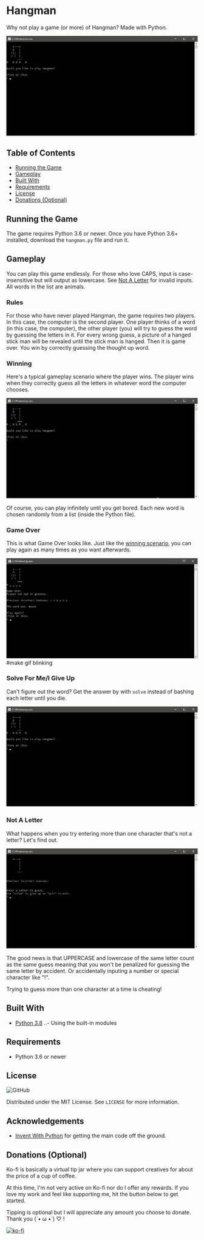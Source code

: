 # Hangman
Why not play a game (or more) of Hangman? Made with Python.

![Hangman start screen](demo_images/start_screen.png)

## Table of Contents
- [Running the Game](#Running-the-Game)
- [Gameplay](#Gameplay)
- [Built With](#Built-With)
- [Requirements](#Requirements)
- [License](#License)
- [Donations (Optional)](#Donations-(Optional))

## Running the Game
The game requires Python 3.6 or newer. Once you have Python 3.6+ installed, download the `hangman.py` file and run it.

## Gameplay
You can play this game endlessly. For those who love CAPS, input is case-insensitive but will output as lowercase. See [Not A Letter](#Not-A-Letter) for invalid inputs. All words in the list are animals.

### Rules
For those who have never played Hangman, the game requires two players. In this case, the computer is the second player. One player thinks of a word (in this case, the computer), the other player (you) will try to guess the word by guessing the letters in it. For every wrong guess, a picture of a hanged stick man will be revealed until the stick man is hanged. Then it is game over. You win by correctly guessing the thought up word.

### Winning
Here's a typical gameplay scenario where the player wins. The player wins when they correctly guess all the letters in whatever word the computer chooses.

![Hangman gameplay](demo_images/win.gif)

Of course, you can play infinitely until you get bored. Each new word is chosen randomly from a list (inside the Python file).

### Game Over
This is what Game Over looks like. Just like the [winning scenario](#Winning), you can play again as many times as you want afterwards.

![Hangman game over screen](demo_images/lose.png)  #make gif blinking

### Solve For Me/I Give Up
Can't figure out the word? Get the answer by with `solve` instead of bashing each letter until you die.

![Hangman solve/give up](demo_images/solve.gif)

### Not A Letter
What happens when you try entering more than one character that's not a letter? Let's find out.

![Hangman not a letter prompt](demo_images/notaletter.gif)

The good news is that UPPERCASE and lowercase of the same letter count as the same guess meaning that you won't be penalized for guessing the same letter by accident. Or accidentally inputing a number or special character like "!".

Trying to guess more than one character at a time is cheating!

## Built With
- [Python 3.8](python.org)
..- Using the built-in modules

## Requirements
- Python 3.6 or newer

## License
![GitHub](https://img.shields.io/github/license/BambooKoi/Hangman)

Distributed under the MIT License. See `LICENSE` for more information.

## Acknowledgements
- [Invent With Python](https://inventwithpython.com/invent4thed/chapter8.html) for getting the main code off the ground.

## Donations (Optional)
Ko-fi is basically a virtual tip jar where you can support creatives for about the price of a cup of coffee.

At this time, I'm not very active on Ko-fi nor do I offer any rewards. If you love my work and feel like supporting me, hit the button below to get started.

Tipping is optional but I will appreciate any amount you choose to donate. Thank you (´• ω •`) ♡ !

[![ko-fi](https://www.ko-fi.com/img/githubbutton_sm.svg)](https://ko-fi.com/I2I77G74)
